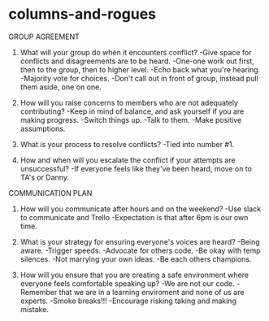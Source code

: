 # columns-and-rogues

GROUP AGREEMENT

1. What will your group do when it encounters conflict?
    -Give space for conflicts and disagreements are to be heard.
    -One-one work out first, then to the group, then to higher level.
    -Echo back what you're hearing.
    -Majority vote for choices.
    -Don't call out in front of group, instead pull them aside, one on one.

2. How will you raise concerns to members who are not adequately contributing?
    -Keep in mind of balance, and ask yourself if you are making progress.
    -Switch things up.
    -Talk to them.
    -Make positive assumptions.

3. What is your process to resolve conflicts?
    -Tied into number #1.

4. How and when will you escalate the conflict if your attempts are unsuccessful?
    -If everyone feels like they've been heard, move on to TA's or Danny.


COMMUNICATION PLAN

1. How will you communicate after hours and on the weekend?
    -Use slack to communicate and Trello
    -Expectation is that after 6pm is our own time.

2. What is your strategy for ensuring everyone's voices are heard?
    -Being aware.
    -Trigger speeds.
    -Advocate for others code.
    -Be okay with temp silences.
    -Not marrying your own ideas.
    -Be each others champions.

3. How will you ensure that you are creating a safe environment where everyone feels comfortable speaking up?
    -We are not our code.
    -Remember that we are in a learning enviroment and none of us are experts.
    -Smoke breaks!!!
    -Encourage risking taking and making mistake.
